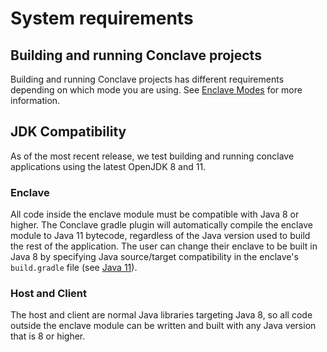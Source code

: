 # System requirements
## Building and running Conclave projects
Building and running Conclave projects has different requirements depending on which mode you are using.
See [Enclave Modes](enclave-modes.md#system-requirements) for more information.

## JDK Compatibility
As of the most recent release, we test building and running conclave applications using the latest OpenJDK 8 and 11.

### Enclave
All code inside the enclave module must be compatible with Java 8 or higher. The Conclave gradle plugin will automatically compile
the enclave module to Java 11 bytecode, regardless of the Java version used to build the rest of the application.
The user can change their enclave to be built in Java 8 by specifying Java source/target compatibility in the enclave's `build.gradle` file
(see [Java 11](api-changes.md#java-11)). 

### Host and Client
The host and client are normal Java libraries targeting Java 8, so all code outside the enclave module can be written
and built with any Java version that is 8 or higher.
